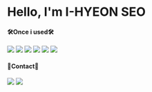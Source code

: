 <p align="center">
        <h1>Hello, I'm I-HYEON SEO</h1>
        <div>
            <h4>🛠️Once i used🛠️</h4>
            <img src="https://img.shields.io/badge/Python-3766AB?style=flat-square&logo=Python&logoColor=white"/></a>
            <img src="https://img.shields.io/badge/JavaScript-F7DF1E?style=flat-square&logo=javascript&logoColor=black"/></a>
            <img src="https://img.shields.io/badge/Node.js-339933?style=flat-square&logo=nodedotjs&logoColor=white"/></a>
            <img src="https://img.shields.io/badge/React-61DAFB?style=flat-square&logo=React&logoColor=white"/></a>
            <img src="https://img.shields.io/badge/Django-092E20?style=flat-square&logo=Django&logoColor=white"/></a>
            <img src="https://img.shields.io/badge/Vue.js-4FC08D?style=flat-square&logo=Vue.js&logoColor=white"/></a>
        </div>
        <div>
            <h4>🙂Contact🙂</h4>   
            <a href="https://spacegg.tistory.com/"><img src="https://img.shields.io/badge/tistory-FF6000?style=flat-square&logo=Tistory&logoColor=white&link=https://spacegg.tistory.com/"/></a>
            <a href="https://www.instagram.com/ssafycial_9reat/"><img src="https://img.shields.io/badge/instagram-E4405F?style=flat-square&logo=Instagram&logoColor=white&link=https://www.instagram.com/ssafycial_9reat/"/></a>
        </div>
</p>
